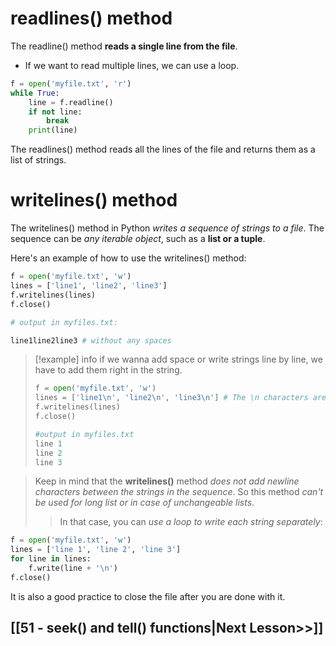 # readlines() method

The readline() method **reads a single line from the file**. 
- If we want to read multiple lines, we can use a loop.

```python
f = open('myfile.txt', 'r')
while True:
    line = f.readline()
    if not line:
        break
    print(line)

```
The readlines() method reads all the lines of the file and returns them as a list of strings.

# writelines() method
The writelines() method in Python *writes a sequence of strings to a file*. The sequence can be _any iterable object_, such as a __list or a tuple__.

Here's an example of how to use the writelines() method:
```python
f = open('myfile.txt', 'w')
lines = ['line1', 'line2', 'line3']
f.writelines(lines)
f.close()

# output in myfiles.txt:

line1line2line3 # without any spaces
```

> [!example] info
>  if we wanna add space or write strings line by line, we have to add them right in the string.
>```python
>f = open('myfile.txt', 'w')
>lines = ['line1\n', 'line2\n', 'line3\n'] # The \n characters are used to add newline characters to the end of each string.
>f.writelines(lines)
>f.close()
>
> #output in myfiles.txt
>line 1
>line 2
>line 3
>
>```

>Keep in mind that the __writelines()__ method _does not add newline characters between the strings in the sequence_. 
>So this method _can't be used for long list or in case of unchangeable lists_.
> >In that case, you can _use a loop to write each string separately_:

```python
f = open('myfile.txt', 'w')
lines = ['line 1', 'line 2', 'line 3']
for line in lines:
    f.write(line + '\n')
f.close()
```

It is also a good practice to close the file after you are done with it.

## [[51 - seek() and tell() functions|Next Lesson>>]]